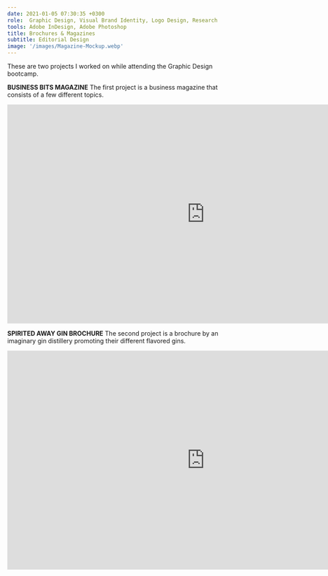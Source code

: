 ```yaml
---
date: 2021-01-05 07:30:35 +0300
role:  Graphic Design, Visual Brand Identity, Logo Design, Research
tools: Adobe InDesign, Adobe Photoshop
title: Brochures & Magazines
subtitle: Editorial Design
image: '/images/Magazine-Mockup.webp'
---
```


These are two projects I worked on while attending the Graphic Design bootcamp. 

__BUSINESS BITS MAGAZINE__
The first project is a business magazine that consists of a few different topics.

<iframe style="width:900px;height:500px" src="https://online.fliphtml5.com/wtexh/nrdr/"  seamless="seamless" scrolling="no" frameborder="0" allowtransparency="true" allowfullscreen="true" ></iframe>

__SPIRITED AWAY GIN BROCHURE__
The second project is a brochure by an imaginary gin distillery promoting their different flavored gins.

<iframe style="width:900px;height:500px" src="https://online.fliphtml5.com/wtexh/fpfj/"  seamless="seamless" scrolling="no" frameborder="0" allowtransparency="true" allowfullscreen="true" ></iframe>